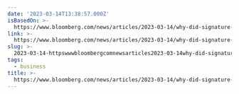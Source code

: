 ```yaml
---
date: '2023-03-14T13:38:57.000Z'
isBasedOn: >-
  https://www.bloomberg.com/news/articles/2023-03-14/why-did-signature-bank-fail-inside-the-old-school-new-york-bank
link: >-
  https://www.bloomberg.com/news/articles/2023-03-14/why-did-signature-bank-fail-inside-the-old-school-new-york-bank
slug: >-
  2023-03-14-httpswwwbloombergcomnewsarticles2023-03-14why-did-signature-bank-fail-inside-the-old-school-new-york-bank
tags:
  - business
title: >-
  https://www.bloomberg.com/news/articles/2023-03-14/why-did-signature-bank-fail-inside-the-old-school-new-york-bank
---
```


